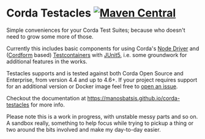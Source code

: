 # Corda Testacles [![Maven Central](https://img.shields.io/maven-central/v/com.github.manosbatsis.corda.testacles/corda-testacles-testcontainers.svg)](https://repo1.maven.org/maven2/com/github/manosbatsis/corda/testacles/) 

Simple conveniences for your Corda Test Suites; because who doesn't need 
to grow some more of those. 

Currently this includes basic components for using Corda's 
[Node Driver](https://docs.corda.net/docs/corda-os/4.6/tutorial-integration-testing.html) 
and ([Cordform](https://docs.corda.net/docs/corda-os/4.6/generating-a-node.html) 
based) [Testcontainers](https://www.testcontainers.org/) with [JUnit5](https://junit.org/junit5), 
i.e. some groundwork for additional features in the works. 

Testacles supports and is tested against both Corda Open Source 
and Enterprise, from version 4.4 and up to 4.6+. If your project 
requires support for an additional version or Docker image 
feel free to [open an issue](https://github.com/manosbatsis/corda-testacles/issues). 

Checkout the documentation at https://manosbatsis.github.io/corda-testacles for more info.

Please note this is a work in progress, with unstable messy 
parts and so on. A sandbox really, something to help focus while trying 
to pickup a thing or two around the bits involved and make my 
day-to-day easier.



